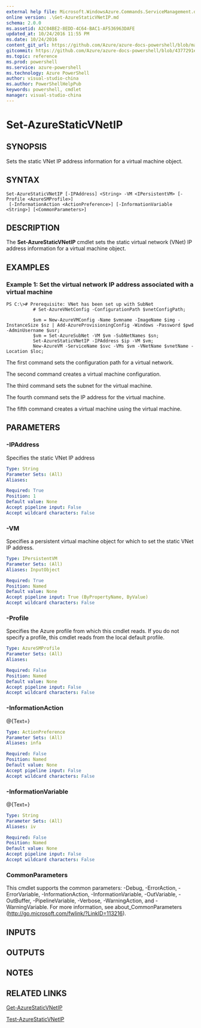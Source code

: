 ```yaml
---
external help file: Microsoft.WindowsAzure.Commands.ServiceManagement.dll-Help.xml
online version: .\Get-AzureStaticVNetIP.md
schema: 2.0.0
ms.assetid: A2C04BE2-8EDD-4C64-BAC1-AF536963DAFE
updated_at: 10/24/2016 11:55 PM
ms.date: 10/24/2016
content_git_url: https://github.com/Azure/azure-docs-powershell/blob/master/azureps-cmdlets-docs/ServiceManagement/Azure.Service/v2.1.0/Set-AzureStaticVNetIP.md
gitcommit: https://github.com/Azure/azure-docs-powershell/blob/4377291ee360e58e2c1c5d644155daf6a0279055/azureps-cmdlets-docs/ServiceManagement/Azure.Service/v2.1.0/Set-AzureStaticVNetIP.md
ms.topic: reference
ms.prod: powershell
ms.service: azure-powershell
ms.technology: Azure PowerShell
author: visual-studio-china
ms.author: PowerShellHelpPub
keywords: powershell, cmdlet
manager: visual-studio-china
---
```


# Set-AzureStaticVNetIP

## SYNOPSIS
Sets the static VNet IP address information for a virtual machine object.

## SYNTAX

```
Set-AzureStaticVNetIP [-IPAddress] <String> -VM <IPersistentVM> [-Profile <AzureSMProfile>]
 [-InformationAction <ActionPreference>] [-InformationVariable <String>] [<CommonParameters>]
```

## DESCRIPTION
The **Set-AzureStaticVNetIP** cmdlet sets the static virtual network (VNet) IP address information for a virtual machine object.

## EXAMPLES

### Example 1: Set the virtual network IP address associated with a virtual machine
```
PS C:\># Prerequisite: VNet has been set up with SubNet
          # Set-AzureVNetConfig -ConfigurationPath $vnetConfigPath;

          $vm = New-AzureVMConfig -Name $vmname -ImageName $img -InstanceSize $sz | Add-AzureProvisioningConfig -Windows -Password $pwd -AdminUsername $usr;
          $vm = Set-AzureSubNet -VM $vm -SubNetNames $sn;
          Set-AzureStaticVNetIP -IPAddress $ip -VM $vm;
          New-AzureVM -ServiceName $svc -VMs $vm -VNetName $vnetName -Location $loc;
```

The first command sets the configuration path for a virtual network.

The second command creates a virtual machine configuration.

The third command sets the subnet for the virtual machine.

The fourth command sets the IP address for the virtual machine.

The fifth command creates a virtual machine using the virtual machine.

## PARAMETERS

### -IPAddress
Specifies the static VNet IP address

```yaml
Type: String
Parameter Sets: (All)
Aliases: 

Required: True
Position: 1
Default value: None
Accept pipeline input: False
Accept wildcard characters: False
```

### -VM
Specifies a persistent virtual machine object for which to set the static VNet IP address.

```yaml
Type: IPersistentVM
Parameter Sets: (All)
Aliases: InputObject

Required: True
Position: Named
Default value: None
Accept pipeline input: True (ByPropertyName, ByValue)
Accept wildcard characters: False
```

### -Profile
Specifies the Azure profile from which this cmdlet reads.
If you do not specify a profile, this cmdlet reads from the local default profile.

```yaml
Type: AzureSMProfile
Parameter Sets: (All)
Aliases: 

Required: False
Position: Named
Default value: None
Accept pipeline input: False
Accept wildcard characters: False
```

### -InformationAction
@{Text=}

```yaml
Type: ActionPreference
Parameter Sets: (All)
Aliases: infa

Required: False
Position: Named
Default value: None
Accept pipeline input: False
Accept wildcard characters: False
```

### -InformationVariable
@{Text=}

```yaml
Type: String
Parameter Sets: (All)
Aliases: iv

Required: False
Position: Named
Default value: None
Accept pipeline input: False
Accept wildcard characters: False
```

### CommonParameters
This cmdlet supports the common parameters: -Debug, -ErrorAction, -ErrorVariable, -InformationAction, -InformationVariable, -OutVariable, -OutBuffer, -PipelineVariable, -Verbose, -WarningAction, and -WarningVariable. For more information, see about_CommonParameters (http://go.microsoft.com/fwlink/?LinkID=113216).

## INPUTS

## OUTPUTS

## NOTES

## RELATED LINKS

[Get-AzureStaticVNetIP](xref:ServiceManagement/Azure.Service/v2.1.0/Get-AzureStaticVNetIP.md)

[Test-AzureStaticVNetIP](xref:ServiceManagement/Azure.Service/v2.1.0/Test-AzureStaticVNetIP.md)


